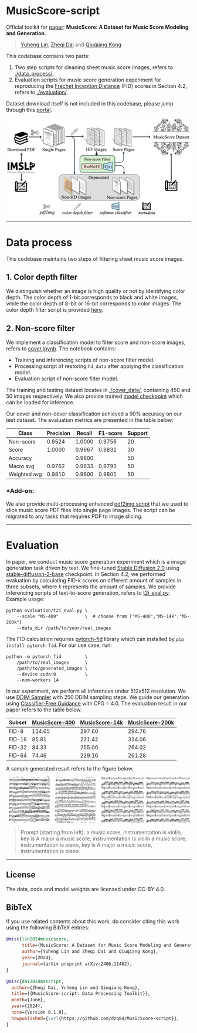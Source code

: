 # MusicScore-script

Official toolkit for [paper](https://arxiv.org/abs/2406.11462): **MusicScore: A Dataset for Music Score Modeling and Generation**.

> [Yuheng Lin](https://rozenthegoat.github.io), [Zheqi Dai](https://github.com/dzq84) and [Qiuqiang Kong](https://github.com/qiuqiangkong)

This codebase contains two parts:
1. Two step scripts for cleaning sheet music score images, refers to [./data_process/](/data_process/).
2. Evaluation scripts for music score generation experiment for reproducing the [Fréchet Inception Distance](https://arxiv.org/abs/1706.08500) (FID) scores in Section 4.2, refers to [./evaluation/](/evaluation/).

Dataset download itself is not included in this codebase, please jump through this [portal](https://huggingface.co/datasets/ZheqiDAI/MusicScore/).


![MusicScore dataset collecting and processing pipeline](./assets/pipeline.png/ "MusicScore dataset collecting and processing pipeline.")

---

# Data process

This codebase maintains two steps of filtering sheet music score images.

## 1. Color depth filter

We distinguish whether an image is high quality or not by identifying color depth. The color depth of 1-bit corresponds to black and white images, while the color depth of 8-bit or 16-bit corresponds to color images. The color depth filter script is provided [here]().

## 2. Non-score filter

We implement a classification model to filter score and non-score images, refers to [cover.ipynb](data_process/non_cover_filter/cover.ipynb). The notebook contains:
- Training and inferencing scripts of non-score filter model.
- Processing script of restoring `hd_data` after applying the classification model.
- Evaluation script of non-score filter model.

The training and testing dataset locates in [./cover_data/](./cover_data/), containing 450 and 50 images respectively. We also provide trained [model checkpoint](data_process/non_cover_filter/2048-cover.pth) which can be loaded for inference.

Our cover and non-cover classification achieved a 90% accuracy on our test dataset. The evaluation metrics are presented in the table below:

|Class       |Precision|Recall |F1-score |Support|
|------------|---------|-------|---------|-------|
|Non-score   |0.9524   |1.0000 |0.9756   |20     |
|Score       |1.0000   |0.9667 |0.9831   |30     |
|Accuracy    |         |0.9800 |         |50     |
|Macro avg   |0.9762   |0.9833 |0.9793   |50     |
|Weighted avg|0.9810   |0.9800 |0.9801   |50     |

### *Add-on:

We also provide multi-processing enhanced [pdf2img script](./data_process/pdf2img.py) that we used to slice music score PDF files into single page images. The script can be migrated to any tasks that requires PDF to image slicing.

---

# Evaluation

In paper, we conduct music score generation experiment which is a image generation task driven by text. We fine-tuned [Stable Diffusion 2.0](https://github.com/Stability-AI/stablediffusion/) using [stable-diffusion-2-base](https://huggingface.co/stabilityai/stable-diffusion-2-base) checkpoint. In Section 4.2, we performed evaluation by calculating FID-*k* scores on different amount of samples in three subsets, where *k* represents the amount of samples. We provide inferencing scripts of text-to-score generation, refers to [t2i_eval.py](./data_process/t2i_eval.py). Example usage:

```
python evaluation/t2i_eval.py \
    --scale "MS-400"          \  # choose from ["MS-400","MS-14k","MS-200k"]
    --data_dir /path/to/your/real_images
```

The FID calculation requires [pytorch-fid](https://github.com/mseitzer/pytorch-fid) library which can installed by `pip install pytorch-fid`. For our use case, run:

```
python -m pytorch_fid         \
    /path/to/real_images      \
    /path/to/generated_images \
    --device cuda:0           \
    --num-workers 14
```

In our experiment, we perform all inferences under 512x512 resolution. We use [DDIM Sampler](https://arxiv.org/abs/2010.02502) with 250 DDIM sampling steps. We guide our generation using [Classifier-Free Guidance](https://arxiv.org/abs/2207.12598) with CFG = 4.0. The evaluation result in our paper refers to the table below.

|Subset|[MusicScore-400](https://huggingface.co/datasets/ZheqiDAI/MusicScore/tree/main/MisicScore-400)|[MusicScore-14k](https://huggingface.co/datasets/ZheqiDAI/MusicScore/tree/main/MisicScore-14k)|[MusicScore-200k](https://huggingface.co/datasets/ZheqiDAI/MusicScore/tree/main/MisicScore-200k)|
|------|----|----|----|
|FID-8|114.65|297.60|294.76|
|FID-16|85.81|221.42|314.06|
|FID-32|84.33|255.00|264.02|
|FID-64|74.46|229.16|261.28|

A sample generated result refers to the figure below.

![generation result](./assets/gen_result.jpg/ "generation result")

> Prompt (starting from left): 
> a music score, instrumentation is violin, key is A major
> a music score, instrumentation is violin
> a music score, instrumentation is piano, key is A major
> a music score, instrumentation is piano
---

## License

The data, code and model weights are licensed under CC-BY 4.0.

## BibTeX

If you use related contents about this work, do consider citing this work using the following BibTeX entries:

```bibtex
@misc{lin2024musicscore,
      title={MusicScore: A Dataset for Music Score Modeling and Generation}, 
      author={Yuheng Lin and Zheqi Dai and Qiuqiang Kong},
      year={2024},
      journal={arXiv preprint arXiv:2406.11462},
}
```

```bibtex
@misc{dai2024msscript,
  author={Zheqi Dai, Yuheng Lin and Qiuqiang Kong},
  title={{MusicScore-script: Data Processing Toolkit}},
  month={June},
  year={2024},
  note={Version 0.1.0},
  howpublished={\url{https://github.com/dzq84/MusicScore-script}},
}
```